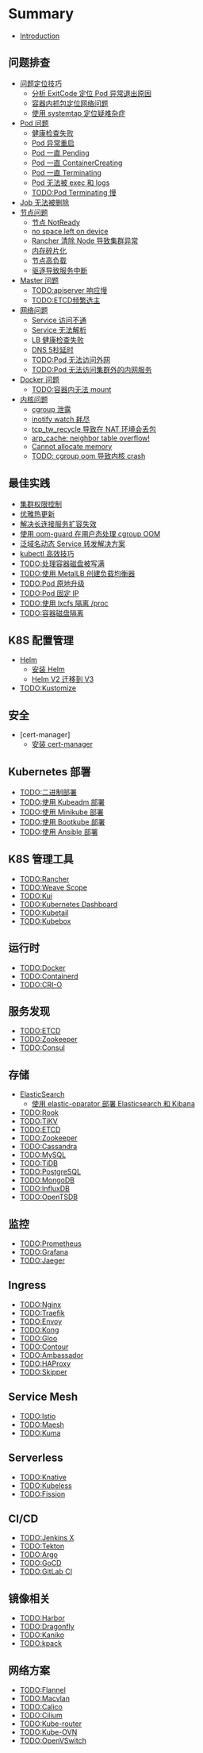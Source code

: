 # Summary

- [Introduction](README.md)

## 问题排查

- [问题定位技巧](troubleshooting/debug-skill/README.md)
  - [分析 ExitCode 定位 Pod 异常退出原因](troubleshooting/debug-skill/analysis-exitcode.md)
  - [容器内抓包定位网络问题](troubleshooting/debug-skill/capture-packets-in-container.md)
  - [使用 systemtap 定位疑难杂症](troubleshooting/debug-skill/use-systemtap-to-locate-problems.md)
- [Pod 问题]()
  - [健康检查失败](troubleshooting/pod/healthcheck-failed.md)
  - [Pod 异常重启](troubleshooting/pod/pod-restart.md)
  - [Pod 一直 Pending](troubleshooting/pod/pod-pending-forever.md)
  - [Pod 一直 ContainerCreating](troubleshooting/pod/pod-containercreating-forever.md)
  - [Pod 一直 Terminating](troubleshooting/pod/pod-terminating-forever.md)
  - [Pod 无法被 exec 和 logs](troubleshooting/pod/pod-cannot-exec-or-logs.md)
  - [TODO:Pod Terminating 慢](troubleshooting/pod/slow-pod-terminating.md)
- [Job 无法被删除](troubleshooting/cannot-delete-job.md)
- [节点问题]()
  - [节点 NotReady](troubleshooting/node/node-notready.md)
  - [no space left on device](troubleshooting/node/no-space-left-on-device.md)
  - [Rancher 清除 Node 导致集群异常](troubleshooting/node/rancher-remove-node-cause-cluster-abnormal.md)
  - [内存碎片化](troubleshooting/node/memory-fragmentation.md)
  - [节点高负载](troubleshooting/node/high-load-on-node.md)
  - [驱逐导致服务中断](troubleshooting/node/eviction-leads-to-service-disruption.md)
- [Master 问题]()
  - [TODO:apiserver 响应慢]()
  - [TODO:ETCD频繁选主]()
- [网络问题]()
  - [Service 访问不通](troubleshooting/network/service-unreachable.md)
  - [Service 无法解析](troubleshooting/network/service-cannot-resolve.md)
  - [LB 健康检查失败](troubleshooting/network/lb-healthcheck-failed.md)
  - [DNS 5秒延时](troubleshooting/network/dns-lookup-5s-delay.md)
  - [TODO:Pod 无法访问外网]()
  - [TODO:Pod 无法访问集群外的内网服务]()
- [Docker 问题]()
  - [TODO:容器内无法 mount]()
- [内核问题]()
  - [cgroup 泄露](troubleshooting/kernel/cgroup-leaking.md)
  - [inotify watch 耗尽](troubleshooting/kernel/runnig-out-of-inotify-watches.md)
  - [tcp_tw_recycle 导致在 NAT 环境会丢包](troubleshooting/kernel/lost-packets-in-nat-environment-once-enable-tcp_tw_recycle.md)
  - [arp_cache: neighbor table overflow!](troubleshooting/kernel/arp_cache-neighbor-table-overflow.md)
  - [Cannot allocate memory](troubleshooting/kernel/cannot-allocate-memory.md)
  - [TODO: cgroup oom 导致内核 crash]()

## 最佳实践

- [集群权限控制](best-practice/cluster-permission-control.md)
- [优雅热更新](best-practice/kubernetes-grace-update.md)
- [解决长连接服务扩容失效](best-practice/scale-keepalive-service.md)
- [使用 oom-guard 在用户态处理 cgroup OOM](best-practice/handle-cgroup-oom-with-oom-guard-in-userspace.md)
- [泛域名动态 Service 转发解决方案](best-practice/wildcard-domain-forward.md)
- [kubectl 高效技巧](best-practice/efficient-kubectl.md)
- [TODO:处理容器磁盘被写满](best-practice/handle-disk-full.md)
- [TODO:使用 MetalLB 创建负载均衡器]()
- [TODO:Pod 原地升级]()
- [TODO:Pod 固定 IP]()
- [TODO:使用 lxcfs 隔离 /proc]()
- [TODO:容器磁盘隔离]()

## K8S 配置管理

- [Helm]()
  - [安装 Helm](configuration-management/helm/install-helm.md)
  - [Helm V2 迁移到 V3](configuration-management/helm/upgrade-helm-v2-to-v3.md)
- [TODO:Kustomize]()

## 安全
- [cert-manager]
  - [安装 cert-manager](security/cert-manager/install-cert-manger.md)

## Kubernetes 部署

- [TODO:二进制部署]()
- [TODO:使用 Kubeadm 部署]()
- [TODO:使用 Minikube 部署]()
- [TODO:使用 Bootkube 部署]()
- [TODO:使用 Ansible 部署]()

## K8S 管理工具

- [TODO:Rancher]()
- [TODO:Weave Scope]()
- [TODO:Kui]()
- [TODO:Kubernetes Dashboard]()
- [TODO:Kubetail]()
- [TODO:Kubebox]()

## 运行时

- [TODO:Docker]()
- [TODO:Containerd]()
- [TODO:CRI-O]()

## 服务发现

- [TODO:ETCD]()
- [TODO:Zookeeper]()
- [TODO:Consul]()

## 存储

- [ElasticSearch]()
  - [使用 elastic-oparator 部署 Elasticsearch 和 Kibana](storage/install-elasticsearch-and-kibana-with-elastic-oparator.md)
- [TODO:Rook]()
- [TODO:TiKV]()
- [TODO:ETCD]()
- [TODO:Zookeeper]()
- [TODO:Cassandra]()
- [TODO:MySQL]()
- [TODO:TiDB]()
- [TODO:PostgreSQL]()
- [TODO:MongoDB]()
- [TODO:InfluxDB]()
- [TODO:OpenTSDB]()

## 监控

- [TODO:Prometheus]()
- [TODO:Grafana]()
- [TODO:Jaeger]()

## Ingress

- [TODO:Nginx]()
- [TODO:Traefik]()
- [TODO:Envoy]()
- [TODO:Kong]()
- [TODO:Gloo]()
- [TODO:Contour]()
- [TODO:Ambassador]()
- [TODO:HAProxy]()
- [TODO:Skipper]()

## Service Mesh

- [TODO:Istio]()
- [TODO:Maesh]()
- [TODO:Kuma]()

## Serverless

- [TODO:Knative]()
- [TODO:Kubeless]()
- [TODO:Fission]()

## CI/CD

- [TODO:Jenkins X]()
- [TODO:Tekton]()
- [TODO:Argo]()
- [TODO:GoCD]()
- [TODO:GitLab CI]()

## 镜像相关

- [TODO:Harbor]()
- [TODO:Dragonfly]()
- [TODO:Kaniko]()
- [TODO:kpack]()

## 网络方案

- [TODO:Flannel]()
- [TODO:Macvlan]()
- [TODO:Calico]()
- [TODO:Cilium]()
- [TODO:Kube-router]()
- [TODO:Kube-OVN]()
- [TODO:OpenVSwitch]()